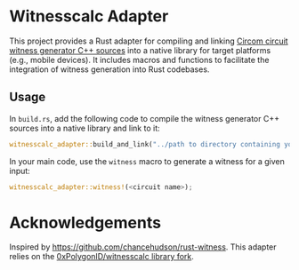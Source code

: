 # Witnesscalc Adapter

This project provides a Rust adapter for compiling and linking [Circom circuit witness generator C++ sources](https://docs.circom.io/getting-started/computing-the-witness/#computing-the-witness-with-c) into a native library for target platforms (e.g., mobile devices). It includes macros and functions to facilitate the integration of witness generation into Rust codebases.

## Usage

In `build.rs`, add the following code to compile the witness generator C++ sources into a native library and link to it:

```rust
witnesscalc_adapter::build_and_link("../path to directory containing your C++ sources");
```

In your main code, use the `witness` macro to generate a witness for a given input:

```rust
witnesscalc_adapter::witness!(<circuit name>);
```

# Acknowledgements

Inspired by https://github.com/chancehudson/rust-witness. This adapter relies on the [0xPolygonID/witnesscalc library fork](https://github.com/zkmopro/witnesscalc).
